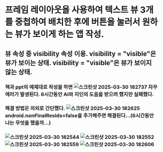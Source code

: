 # 프레임 레이아웃을 사용하여 텍스트 뷰 3개를 중첩하여 배치한 후에 버튼을 눌러서 원하는 뷰가 보이게 하는 앱 작성.
## 뷰 속성 중 visibility 속성 이용. visibility = "visible"은 뷰가 보이는 상태. visibility = "visible"은 뷰가 보이지 않는 상태.

### 책과 ppt의 예제대로 작성을 하면 ![스크린샷 2025-03-30 182737](https://github.com/user-attachments/assets/1541b5cc-dd5e-4860-b2f6-967122b1d0c7) 자꾸 에러가 발생된다. 6시간동안 AI와 지인의 도움을 받으려 했지만 실패했다.
### 해결 방법은 의외로 간단했다. ![스크린샷 2025-03-30 182625](https://github.com/user-attachments/assets/bf7180d9-127c-4be0-8288-1275a9a70bd8) android.nonFinalResIds=false을 추가해주면 해결된다...(6시간동안 나는 무엇을 했을까...)
### ![스크린샷 2025-03-30 182544](https://github.com/user-attachments/assets/8669932f-f060-4409-82f7-3aa6e24a62a1) ![스크린샷 2025-03-30 182552](https://github.com/user-attachments/assets/82970f3a-a4bd-4420-b4b3-29aec6546ed8) ![스크린샷 2025-03-30 182559](https://github.com/user-attachments/assets/1e1202f0-829b-4c6d-b62d-3561fb6e5fd6) ![스크린샷 2025-03-30 182606](https://github.com/user-attachments/assets/f0e0ec7c-81fe-43cb-888f-b8248a569d12)
